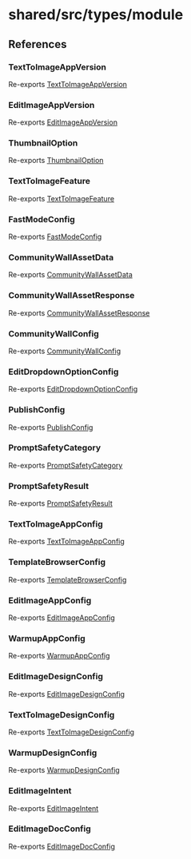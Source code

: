 # shared/src/types/module

## References

### TextToImageAppVersion

Re-exports [TextToImageAppVersion](app-config-types/enumerations/text-to-image-app-version.md)

<HorizontalLine />

### EditImageAppVersion

Re-exports [EditImageAppVersion](app-config-types/enumerations/edit-image-app-version.md)

<HorizontalLine />

### ThumbnailOption

Re-exports [ThumbnailOption](app-config-types/enumerations/thumbnail-option.md)

<HorizontalLine />

### TextToImageFeature

Re-exports [TextToImageFeature](app-config-types/enumerations/text-to-image-feature.md)

<HorizontalLine />

### FastModeConfig

Re-exports [FastModeConfig](app-config-types/interfaces/fast-mode-config.md)

<HorizontalLine />

### CommunityWallAssetData

Re-exports [CommunityWallAssetData](app-config-types/interfaces/community-wall-asset-data.md)

<HorizontalLine />

### CommunityWallAssetResponse

Re-exports [CommunityWallAssetResponse](app-config-types/interfaces/community-wall-asset-response.md)

<HorizontalLine />

### CommunityWallConfig

Re-exports [CommunityWallConfig](app-config-types/interfaces/community-wall-config.md)

<HorizontalLine />

### EditDropdownOptionConfig

Re-exports [EditDropdownOptionConfig](app-config-types/interfaces/edit-dropdown-option-config.md)

<HorizontalLine />

### PublishConfig

Re-exports [PublishConfig](app-config-types/interfaces/publish-config.md)

<HorizontalLine />

### PromptSafetyCategory

Re-exports [PromptSafetyCategory](app-config-types/enumerations/prompt-safety-category.md)

<HorizontalLine />

### PromptSafetyResult

Re-exports [PromptSafetyResult](app-config-types/interfaces/prompt-safety-result.md)

<HorizontalLine />

### TextToImageAppConfig

Re-exports [TextToImageAppConfig](app-config-types/interfaces/text-to-image-app-config.md)

<HorizontalLine />

### TemplateBrowserConfig

Re-exports [TemplateBrowserConfig](app-config-types/interfaces/template-browser-config.md)

<HorizontalLine />

### EditImageAppConfig

Re-exports [EditImageAppConfig](app-config-types/interfaces/edit-image-app-config.md)

<HorizontalLine />

### WarmupAppConfig

Re-exports [WarmupAppConfig](app-config-types/interfaces/warmup-app-config.md)

<HorizontalLine />

### EditImageDesignConfig

Re-exports [EditImageDesignConfig](design-config-types/interfaces/edit-image-design-config.md)

<HorizontalLine />

### TextToImageDesignConfig

Re-exports [TextToImageDesignConfig](design-config-types/interfaces/text-to-image-design-config.md)

<HorizontalLine />

### WarmupDesignConfig

Re-exports [WarmupDesignConfig](design-config-types/interfaces/warmup-design-config.md)

<HorizontalLine />

### EditImageIntent

Re-exports [EditImageIntent](doc-config-types/type-aliases/edit-image-intent.md)

<HorizontalLine />

### EditImageDocConfig

Re-exports [EditImageDocConfig](doc-config-types/interfaces/edit-image-doc-config.md)
